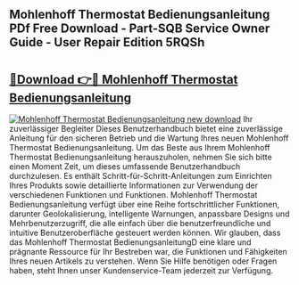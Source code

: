 ## Mohlenhoff Thermostat Bedienungsanleitung PDf Free Download - Part-SQB Service Owner Guide - User Repair Edition 5RQSh

# <h2><a href="http://df0j5su.blite.top/?on=Mohlenhoff+Thermostat+Bedienungsanleitung">🔗Download 👉🔴 Mohlenhoff Thermostat Bedienungsanleitung</a></h2>

[![Mohlenhoff Thermostat Bedienungsanleitung new download](https://i.imgur.com/lujVjoI.png)](http://df0j5su.blite.top/?on=Mohlenhoff+Thermostat+Bedienungsanleitung)
Ihr zuverlässiger Begleiter Dieses Benutzerhandbuch bietet eine zuverlässige Anleitung für den sicheren Betrieb und die Wartung Ihres neuen Mohlenhoff Thermostat Bedienungsanleitung. Um das Beste aus Ihrem Mohlenhoff Thermostat Bedienungsanleitung herauszuholen, nehmen Sie sich bitte einen Moment Zeit, um dieses umfassende Benutzerhandbuch durchzulesen. Es enthält Schritt-für-Schritt-Anleitungen zum Einrichten Ihres Produkts sowie detaillierte Informationen zur Verwendung der verschiedenen Funktionen und Funktionen. Mohlenhoff Thermostat Bedienungsanleitung verfügt über eine Reihe fortschrittlicher Funktionen, darunter Geolokalisierung, intelligente Warnungen, anpassbare Designs und Mehrbenutzerzugriff, die alle einfach über die benutzerfreundliche und intuitive Benutzeroberfläche gesteuert werden können. Wir glauben, dass das Mohlenhoff Thermostat BedienungsanleitungD eine klare und prägnante Ressource für Ihr Bestreben war, die Funktionen und Fähigkeiten Ihres neuen Artikels zu verstehen. Wenn Sie Hilfe benötigen oder Fragen haben, steht Ihnen unser Kundenservice-Team jederzeit zur Verfügung.
